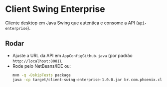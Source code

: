 # Client Swing Enterprise

Cliente desktop em Java Swing que autentica e consome a API (`api-enterprise`).

## Rodar
- Ajuste a URL da API em `AppConfigGithub.java` (por padrão `http://localhost:8081`).
- Rode pelo NetBeans/IDE ou:
  ```bash
  mvn -q -DskipTests package
  java -cp target/client-swing-enterprise-1.0.0.jar br.com.phoenix.client.Main
  ```
